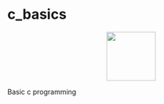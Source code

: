# c_basics

<div id="header" align="center">
  <img src="https://giphy.com/gifs/c-PiWfijeEeJEI0uB7j6" width="100"/>
</div>

<p>Basic c programming</p>

